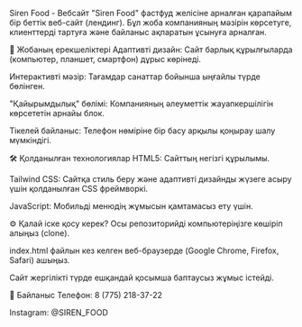 Siren Food - Вебсайт
"Siren Food" фастфуд желісіне арналған қарапайым бір беттік веб-сайт (лендинг). Бұл жоба компанияның мәзірін көрсетуге, клиенттерді тартуға және байланыс ақпаратын ұсынуға арналған.

🚀 Жобаның ерекшеліктері
Адаптивті дизайн: Сайт барлық құрылғыларда (компьютер, планшет, смартфон) дұрыс көрінеді.

Интерактивті мәзір: Тағамдар санаттар бойынша ыңғайлы түрде бөлінген.

"Қайырымдылық" бөлімі: Компанияның әлеуметтік жауапкершілігін көрсететін арнайы блок.

Тікелей байланыс: Телефон нөміріне бір басу арқылы қоңырау шалу мүмкіндігі.

🛠️ Қолданылған технологиялар
HTML5: Сайттың негізгі құрылымы.

Tailwind CSS: Сайтқа стиль беру және адаптивті дизайнды жүзеге асыру үшін қолданылған CSS фреймворкі.

JavaScript: Мобильді менюдің жұмысын қамтамасыз ету үшін.

⚙️ Қалай іске қосу керек?
Осы репозиторийді компьютеріңізге көшіріп алыңыз (clone).

index.html файлын кез келген веб-браузерде (Google Chrome, Firefox, Safari) ашыңыз.

Сайт жергілікті түрде ешқандай қосымша баптаусыз жұмыс істейді.

📝 Байланыс
Телефон: 8 (775) 218-37-22

Instagram: @SIREN_FOOD
